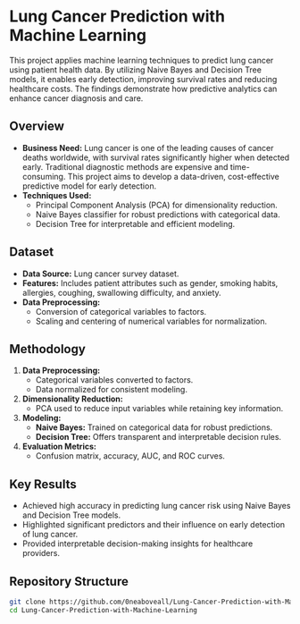 # Lung Cancer Prediction with Machine Learning

This project applies machine learning techniques to predict lung cancer using patient health data. By utilizing Naive Bayes and Decision Tree models, it enables early detection, improving survival rates and reducing healthcare costs. The findings demonstrate how predictive analytics can enhance cancer diagnosis and care.

## Overview

- **Business Need:** Lung cancer is one of the leading causes of cancer deaths worldwide, with survival rates significantly higher when detected early. Traditional diagnostic methods are expensive and time-consuming. This project aims to develop a data-driven, cost-effective predictive model for early detection.
- **Techniques Used:**
  - Principal Component Analysis (PCA) for dimensionality reduction.
  - Naive Bayes classifier for robust predictions with categorical data.
  - Decision Tree for interpretable and efficient modeling.

## Dataset

- **Data Source:** Lung cancer survey dataset.
- **Features:** Includes patient attributes such as gender, smoking habits, allergies, coughing, swallowing difficulty, and anxiety.
- **Data Preprocessing:**
  - Conversion of categorical variables to factors.
  - Scaling and centering of numerical variables for normalization.

## Methodology

1. **Data Preprocessing:**
   - Categorical variables converted to factors.
   - Data normalized for consistent modeling.
2. **Dimensionality Reduction:**
   - PCA used to reduce input variables while retaining key information.
3. **Modeling:**
   - **Naive Bayes:** Trained on categorical data for robust predictions.
   - **Decision Tree:** Offers transparent and interpretable decision rules.
4. **Evaluation Metrics:**
   - Confusion matrix, accuracy, AUC, and ROC curves.

## Key Results

- Achieved high accuracy in predicting lung cancer risk using Naive Bayes and Decision Tree models.
- Highlighted significant predictors and their influence on early detection of lung cancer.
- Provided interpretable decision-making insights for healthcare providers.

## Repository Structure

   ```bash
   git clone https://github.com/0neaboveall/Lung-Cancer-Prediction-with-Machine-Learning.git
   cd Lung-Cancer-Prediction-with-Machine-Learning


